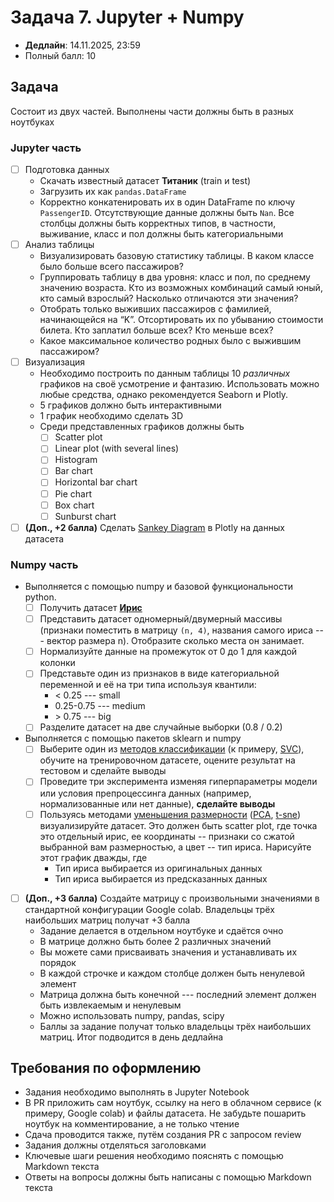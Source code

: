 # Задача 7. Jupyter + Numpy

* **Дедлайн**: 14.11.2025, 23:59
* Полный балл: 10

## Задача

Состоит из двух частей. Выполнены части должны быть в разных ноутбуках

### Jupyter часть

- [ ] Подготовка данных
  - Скачать известный датасет **Титаник** (train и test)
  - Загрузить их как `pandas.DataFrame`
  - Корректно конкатенировать их в один DataFrame по ключу `PassengerID`.
  Отсутствующие данные должны быть `Nan`. Все столбцы должны быть корректных типов, в частности, выживание, класс и пол должны быть категориальными
- [ ] Анализ таблицы
  - Визуализировать базовую статистику таблицы. В каком классе было больше всего пассажиров?
  - Группировать таблицу в два уровня: класс и пол, по среднему значению возраста. Кто из возможных комбинаций самый юный, кто самый взрослый? Насколько отличаются эти значения?
  - Отобрать только выживших пассажиров с фамилией, начинающейся на “K”. Отсортировать их по убыванию стоимости билета. Кто заплатил больше всех? Кто меньше всех?
  - Какое максимальное количество родных было с выжившим пассажиром?
- [ ] Визуализация
  - Необходимо построить по данным таблицы 10 *различных* графиков на своё усмотрение и фантазию.
  Использовать можно любые средства, однако рекомендуется Seaborn и Plotly.
  - 5 графиков должно быть интерактивными
  - 1 график необходимо сделать 3D
  - Среди представленных графиков должны быть
    - [ ] Scatter plot
    - [ ] Linear plot (with several lines)
    - [ ] Histogram
    - [ ] Bar chart
    - [ ] Horizontal bar chart
    - [ ] Pie chart
    - [ ] Box chart
    - [ ] Sunburst chart
- [ ] **(Доп., +2 балла)** Сделать [Sankey Diagram](https://plotly.com/python/sankey-diagram/) в Plotly на данных датасета

### Numpy часть

- Выполняется с помощью numpy и базовой функциональности python.
  - [ ] Получить датасет [**Ирис**](https://archive.ics.uci.edu/ml/machine-learning-databases/iris/iris.data)
  - [ ] Представить датасет одномерный/двумерный массивы (признаки поместить в матрицу `(n, 4)`, названия самого ириса --- вектор размера n). Отобразите сколько места он занимает.
  - [ ] Нормализуйте данные на промежуток от 0 до 1 для каждой колонки
  - [ ] Представьте один из признаков в виде категориальной переменной и её на три типа используя квантили:
    - < 0.25 --- small
    - 0.25-0.75 --- medium
    - \> 0.75 --- big
  - [ ] Разделите датасет на две случайные выборки (0.8 / 0.2)
- Выполняется с помощью пакетов sklearn и numpy
  - [ ] Выберите один из [методов классификации](https://scikit-learn.org/stable/supervised_learning.html) (к примеру, [SVC](https://scikit-learn.org/stable/modules/svm.html)), обучите на тренировочном датасете, оцените результат на тестовом и сделайте выводы
  - [ ] Проведите три эксперимента изменяя гиперпараметры модели или условия препроцессинга данных (например, нормализованные или нет данные), **сделайте выводы**
  - [ ] Пользуясь методами [уменьшения размерности](https://ru.wikipedia.org/wiki/%D0%A1%D0%BD%D0%B8%D0%B6%D0%B5%D0%BD%D0%B8%D0%B5_%D1%80%D0%B0%D0%B7%D0%BC%D0%B5%D1%80%D0%BD%D0%BE%D1%81%D1%82%D0%B8) ([PCA](https://scikit-learn.org/stable/modules/generated/sklearn.decomposition.PCA.html), [t-sne](https://scikit-learn.org/stable/modules/generated/sklearn.manifold.TSNE.html)) визуализируйте датасет.
  Это должен быть scatter plot, где точка это отдельный ирис, ее координаты -- признаки со сжатой выбранной вам размерностью, а цвет -- тип ириса. Нарисуйте этот график дважды, где
    - Тип ириса выбирается из оригинальных данных
    - Тип ириса выбирается из предсказанных данных
- [ ] **(Доп., +3 балла)** Создайте матрицу с произвольными значениями в стандартной конфигурации Google colab. Владельцы трёх наибольших матриц получат +3 балла
  - Задание делается в отдельном ноутбуке и сдаётся очно
  - В матрице должно быть более 2 различных значений
  - Вы можете сами присваивать значения и устанавливать их порядок
  - В каждой строчке и каждом столбце должен быть ненулевой элемент
  - Матрица должна быть конечной --- последний элемент должен быть извлекаемым и ненулевым
  - Можно использовать numpy, pandas, scipy
  - Баллы за задание получат только владельцы трёх наибольших матриц. Итог подводится в день дедлайна

## Требования по оформлению

- Задания необходимо выполнять в Jupyter Notebook
- В PR приложить сам ноутбук, ссылку на него в облачном сервисе (к примеру, Google colab) и файлы датасета. Не забудьте пошарить ноутбук на комментирование, а не только чтение
- Сдача проводится также, путём создания PR с запросом review
- Задания должны отделяться заголовками
- Ключевые шаги решения необходимо пояснять с помощью Markdown текста
- Ответы на вопросы должны быть написаны с помощью Markdown текста
